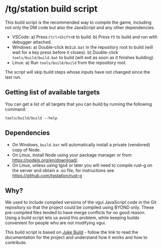 # /tg/station build script

This build script is the recommended way to compile the game, including not only the DM code but also the JavaScript and any other dependencies.

- VSCode:
  a) Press `Ctrl+Shift+B` to build.
  b) Press `F5` to build and run with debugger attached.
- Windows:
  a) Double-click `BUILD.bat` in the repository root to build (will wait for a key press before it closes).
  b) Double-click `tools/build/build.bat` to build (will exit as soon as it finishes building).
- Linux:
  a) Run `tools/build/build` from the repository root.

The script will skip build steps whose inputs have not changed since the last run.

## Getting list of available targets

You can get a list of all targets that you can build by running the following command:

```
tools/build/build --help
```

## Dependencies

- On Windows, `build.bat` will automatically install a private (vendored) copy of Node.
- On Linux, install Node using your package manager or from <https://nodejs.org/en/download/>.
- On Linux, unless using tgs4 or later you will need to compile rust-g on the server and obtain a .so file, for instructions see https://github.com/tgstation/rust-g

## Why?

We used to include compiled versions of the vgui JavaScript code in the Git repository so that the project could be compiled using BYOND only. These pre-compiled files tended to have merge conflicts for no good reason. Using a build script lets us avoid this problem, while keeping builds convenient for people who are not modifying vgui.

This build script is based on [Juke Build](https://github.com/stylemistake/juke-build) - follow the link to read the documentation for the project and understand how it works and how to contribute.

